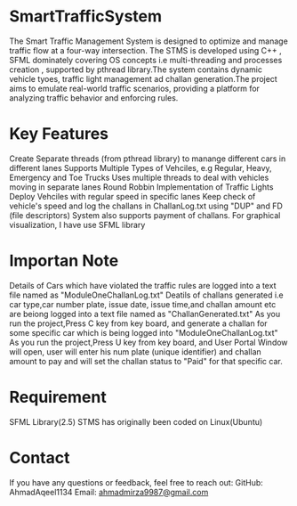 # SmartTrafficSystem
The Smart Traffic Management System is designed to optimize and manage traffic flow at a four-way intersection. The STMS is developed using C++ , SFML dominately covering OS concepts i.e multi-threading and processes creation , supported by pthread library.The system contains dynamic vehicle tyoes, traffic light management ad challan generation.The project aims to emulate real-world traffic scenarios, providing a platform for analyzing traffic behavior and enforcing rules.
# Key Features
Create Separate threads (from pthread library) to manange different cars in different lanes
Supports Multiple Types of Vehciles, e.g Regular, Heavy, Emergency and Toe Trucks
Uses multiple threads to deal with vehicles moving in separate lanes
Round Robbin Implementation of Traffic Lights
Deploy Vehciles with regular speed in specific lanes
Keep check of vehicle's speed and log the challans in ChallanLog.txt using "DUP" and FD (file descriptors)
System also supports payment of challans.
For graphical visualization, I have use SFML library

# Importan Note
Details of Cars which have violated the traffic rules are logged into a text file named as "ModuleOneChallanLog.txt"
Deatils of challans generated i.e car type,car number plate, issue date, issue time,and challan amount etc are beiong logged into a text file named as "ChallanGenerated.txt"
As you run the project,Press C key from key board, and generate a challan for some specific car which is being logged into "ModuleOneChallanLog.txt"
As you run the project,Press U key from key board, and User Portal Window will open, user will enter his num plate (unique identifier) and challan amount to pay and will set the challan status to "Paid" for that specific car.

# Requirement
SFML Library(2.5)
STMS has originally been coded on Linux(Ubuntu)

# Contact
If you have any questions or feedback, feel free to reach out:
GitHub: AhmadAqeel1134
Email: ahmadmirza9987@gmail.com
